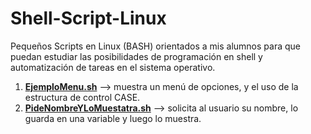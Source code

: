 # Shell-Script-Linux
Pequeños Scripts en Linux (BASH) orientados a mis alumnos para que puedan estudiar las posibilidades de programación en shell y automatización de tareas en el sistema operativo.

1) <a href="https://github.com/jdanieldiaz/Shell-Script-Linux/blob/master/EjemploMenu.sh"><b>EjemploMenu.sh</b></a> --> muestra un menú de opciones, y el uso de la estructura de control CASE.
2) <a href="https://github.com/jdanieldiaz/Shell-Script-Linux/blob/master/PideNombreYLoMuestatra.sh"><b>PideNombreYLoMuestatra.sh</b></a> --> solicita al usuario su nombre, lo guarda en una variable y luego lo muestra.

